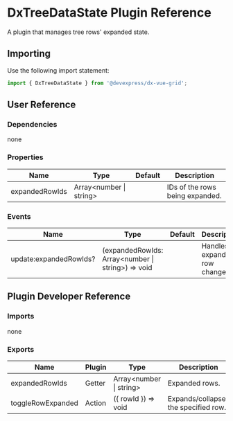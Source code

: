 # DxTreeDataState Plugin Reference

A plugin that manages tree rows' expanded state.

## Importing

Use the following import statement:

```js
import { DxTreeDataState } from '@devexpress/dx-vue-grid';
```

## User Reference

### Dependencies

none

### Properties

Name | Type | Default | Description
-----|------|---------|------------
expandedRowIds | Array&lt;number &#124; string&gt; | | IDs of the rows being expanded.

### Events

Name | Type | Default | Description
-----|------|---------|------------
update:expandedRowIds? | (expandedRowIds: Array&lt;number &#124; string&gt;) => void | | Handles expanded row changes.

## Plugin Developer Reference

### Imports

none

### Exports

Name | Plugin | Type | Description
-----|--------|------|------------
expandedRowIds | Getter | Array&lt;number &#124; string&gt; | Expanded rows.
toggleRowExpanded | Action | ({ rowId }) => void | Expands/collapses the specified row.
